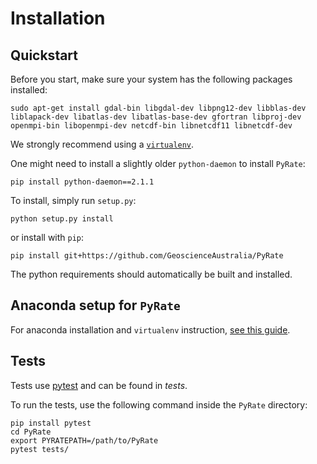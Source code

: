 # Installation

## Quickstart

Before you start, make sure your system has the following packages installed:

    sudo apt-get install gdal-bin libgdal-dev libpng12-dev libblas-dev liblapack-dev libatlas-dev libatlas-base-dev gfortran libproj-dev openmpi-bin libopenmpi-dev netcdf-bin libnetcdf11 libnetcdf-dev


We strongly recommend using a [`virtualenv`](https://gist.github.com/basaks/b33ea9106c7d1d72ac3a79fdcea430eb).

One might need to install a slightly older `python-daemon` to install `PyRate`:

    pip install python-daemon==2.1.1

To install, simply run ``setup.py``:

    python setup.py install

or install with ``pip``:

    pip install git+https://github.com/GeoscienceAustralia/PyRate

The python requirements should automatically be built and installed.


## Anaconda setup for `PyRate`

For anaconda installation and `virtualenv` instruction, [see this guide](conda.md).

## Tests

Tests use [pytest](http://doc.pytest.org/en/latest/) and can be found in *tests*.

To run the tests, use the following command inside the `PyRate` directory:

	pip install pytest
	cd PyRate
	export PYRATEPATH=/path/to/PyRate
	pytest tests/